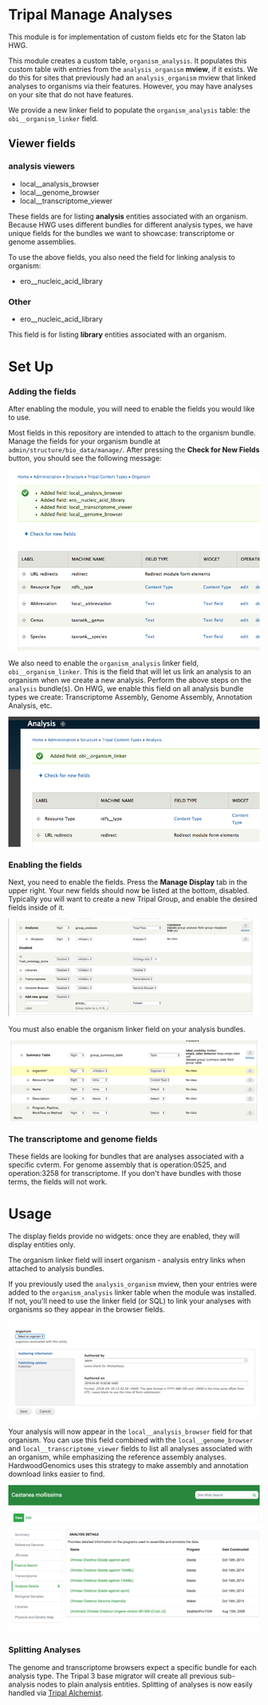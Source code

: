 
# Tripal Manage Analyses

This module is for implementation of custom fields etc for the Staton lab HWG.


This module creates a custom table, `organism_analysis`.  It populates this custom table with entries from the `analysis_organism` **mview**, if it exists.  We do this for sites that previously had an `analysis_organism` mview that linked analyses to organisms via their features. However, you may have analyses on your site that do not have features.

We provide a new linker field to populate the `organism_analysis` table: the `obi__organism_linker` field.

## Viewer fields

### analysis viewers
* local__analysis_browser
* local__genome_browser
* local__transcriptome_viewer

These fields are for listing **analysis** entities associated with an organism.  Because HWG uses different bundles for different analysis types, we have unique fields for the bundles we want to showcase: transcriptome or genome assemblies.

To use the above fields, you also need the field for linking analysis to organism:

* ero__nucleic_acid_library

### Other
* ero__nucleic_acid_library

This field is for listing **library** entities associated with an organism.

# Set Up

### Adding the fields

After enabling the module, you will need to enable the fields you would like to use.

Most fields in this repository are intended to attach to the organism bundle.  Manage the fields for your organism bundle at `admin/structure/bio_data/manage/`.  After pressing the **Check for New Fields** button, you should see the following message:

![Check for new fields](docs/add_field_message.png)

We also need to enable the `organism_analysis` linker field, `obi__organism_linker`.  This is the field that will let us link an analysis to an organism when we create a new analysis.  Perform the above steps on the `analysis` bundle(s).  On HWG, we enable this field on all analysis bundle types we create: Transcriptome Assembly, Genome Assembly, Annotation Analysis, etc.

![analysis linker field](docs/analysis_linker_add.png)

### Enabling the fields

Next, you need to enable the fields.  Press the **Manage Display** tab in the upper right.  Your new fields should now be listed at the bottom, disabled.  Typically you will want to create a new Tripal Group, and enable the desired fields inside of it.

![enabling a field and creating a group](docs/analysis_group.png)  

You must also enable the organism linker field on your analysis bundles.

![enable analysis organism linker](docs/enable_organism_linker.png)

### The transcriptome and genome fields

These fields are looking for bundles that are analyses associated with a specific cvterm.  For genome assembly that is operation:0525, and operation:3258 for transcriptome.  If you don't have bundles with those terms, the fields will not work.

# Usage

The display fields provide no widgets: once they are enabled, they will display entities only.

The organism linker field will insert organism - analysis entry links when attached to analysis bundles.

If you previously used the `analysis_organism` mview, then your entries were added to the `organism_analysis` linker table when the module was installed.  If not, you'll need to use the linker field (or SQL) to link your analyses with organisms so they appear in the browser fields.

![The analysis organism linker dropdown box](docs/analysis_organism_linker_box.png)

Your analysis will now appear in the `local__analysis_browser` field for that organism.  You can use this field combined with the `local__genome_browser` and `local__transcriptome_viewer` fields to list all analyses associated with an organism, while emphasizing the reference assembly analyses.  HardwoodGenomics uses this strategy to make assembly and annotation download links easier to find.

![HWG using linker fields](docs/hwg_linker.png)

### Splitting Analyses

The genome and transcriptome browsers expect a specific bundle for each analysis type.  The Tripal 3 base migrator will create all previous sub-analysis nodes to plain analysis entities. Splitting of analyses is now easily handled via [Tripal Alchemist](https://github.com/statonlab/tripal_alchemist/).
